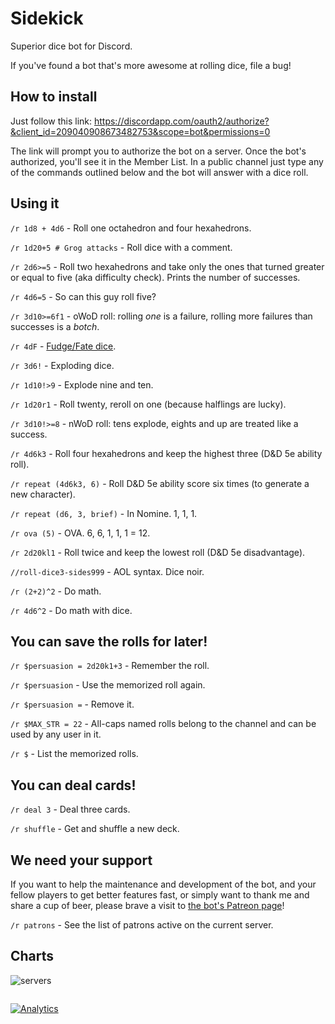 # Sidekick
Superior dice bot for Discord.

If you've found a bot that's more awesome at rolling dice, file a bug!

## How to install

Just follow this link:
https://discordapp.com/oauth2/authorize?&client_id=209040908673482753&scope=bot&permissions=0

The link will prompt you to authorize the bot on a server. Once the bot's authorized, you'll see it in the Member List. In a public channel just type any of the commands outlined below and the bot will answer with a dice roll.

## Using it

`/r 1d8 + 4d6` - Roll one octahedron and four hexahedrons.

`/r 1d20+5 # Grog attacks` - Roll dice with a comment.

`/r 2d6>=5` - Roll two hexahedrons and take only the ones that turned greater or equal to five (aka difficulty check). Prints the number of successes.

`/r 4d6=5` - So can this guy roll five?

`/r 3d10>=6f1` - oWoD roll: rolling *one* is a failure, rolling more failures than successes is a *botch*.

`/r 4dF` - [Fudge/Fate dice](http://rpg.stackexchange.com/questions/1765/what-game-circumstance-uses-fudge-dice).

`/r 3d6!` - Exploding dice.

`/r 1d10!>9` - Explode nine and ten.

`/r 1d20r1` - Roll twenty, reroll on one (because halflings are lucky).

`/r 3d10!>=8` - nWoD roll: tens explode, eights and up are treated like a success.

`/r 4d6k3` - Roll four hexahedrons and keep the highest three (D&D 5e ability roll).

`/r repeat (4d6k3, 6)` - Roll D&D 5e ability score six times (to generate a new character).

`/r repeat (d6, 3, brief)` - In Nomine. 1, 1, 1.

`/r ova (5)` - OVA. 6, 6, 1, 1, 1 = 12.

`/r 2d20kl1` - Roll twice and keep the lowest roll (D&D 5e disadvantage).

`//roll-dice3-sides999` - AOL syntax. Dice noir.

`/r (2+2)^2` - Do math.

`/r 4d6^2` - Do math with dice.

## You can save the rolls for later!

`/r $persuasion = 2d20k1+3` - Remember the roll.

`/r $persuasion` - Use the memorized roll again.

`/r $persuasion =` - Remove it.

`/r $MAX_STR = 22` - All-caps named rolls belong to the channel and can be used by any user in it.

`/r $` - List the memorized rolls.

## You can deal cards!

`/r deal 3` - Deal three cards.

`/r shuffle` - Get and shuffle a new deck.

## We need your support

If you want to help the maintenance and development of the bot, and your fellow players to get better features fast,
or simply want to thank me and share a cup of beer,
please brave a visit to [the bot's Patreon page](https://www.patreon.com/SidekickBot)!

`/r patrons` - See the list of patrons active on the current server.

## Charts

![servers](https://blooks.today/r/sidekick-servers.gif)

```
```
[![Analytics](https://ga-beacon.appspot.com/UA-83241762-1/README)](https://github.com/igrigorik/ga-beacon)
